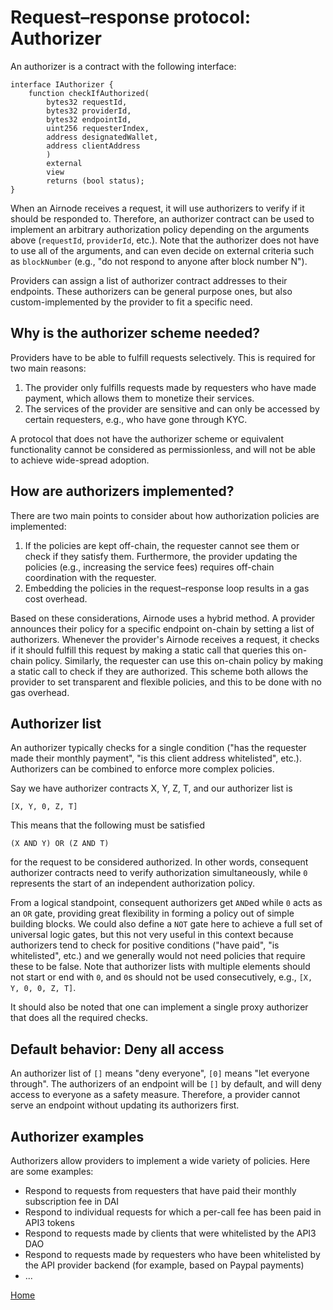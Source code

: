 # Request–response protocol: Authorizer

An authorizer is a contract with the following interface:

```solidity
interface IAuthorizer {
    function checkIfAuthorized(
        bytes32 requestId,
        bytes32 providerId,
        bytes32 endpointId,
        uint256 requesterIndex,
        address designatedWallet,
        address clientAddress
        )
        external
        view
        returns (bool status);
}
```

When an Airnode receives a request, it will use authorizers to verify if it should be responded to.
Therefore, an authorizer contract can be used to implement an arbitrary authorization policy depending on the arguments above (`requestId`, `providerId`, etc.).
Note that the authorizer does not have to use all of the arguments, and can even decide on external criteria such as `blockNumber` (e.g., "do not respond to anyone after block number N").

Providers can assign a list of authorizer contract addresses to their endpoints.
These authorizers can be general purpose ones, but also custom-implemented by the provider to fit a specific need.

## Why is the authorizer scheme needed?

Providers have to be able to fulfill requests selectively.
This is required for two main reasons:

1. The provider only fulfills requests made by requesters who have made payment, which allows them to monetize their services.
2. The services of the provider are sensitive and can only be accessed by certain requesters, e.g., who have gone through KYC.

A protocol that does not have the authorizer scheme or equivalent functionality cannot be considered as permissionless, and will not be able to achieve wide-spread adoption.

## How are authorizers implemented?

There are two main points to consider about how authorization policies are implemented:

1. If the policies are kept off-chain, the requester cannot see them or check if they satisfy them.
Furthermore, the provider updating the policies (e.g., increasing the service fees) requires off-chain coordination with the requester.
2. Embedding the policies in the request–response loop results in a gas cost overhead.

Based on these considerations, Airnode uses a hybrid method.
A provider announces their policy for a specific endpoint on-chain by setting a list of authorizers.
Whenever the provider's Airnode receives a request, it checks if it should fulfill this request by making a static call that queries this on-chain policy.
Similarly, the requester can use this on-chain policy by making a static call to check if they are authorized.
This scheme both allows the provider to set transparent and flexible policies, and this to be done with no gas overhead.

## Authorizer list

An authorizer typically checks for a single condition ("has the requester made their monthly payment", "is this client address whitelisted", etc.).
Authorizers can be combined to enforce more complex policies.

Say we have authorizer contracts X, Y, Z, T, and our authorizer list is
```
[X, Y, 0, Z, T]
```
This means that the following must be satisfied
```
(X AND Y) OR (Z AND T)
```
for the request to be considered authorized.
In other words, consequent authorizer contracts need to verify authorization simultaneously, while `0` represents the start of an independent authorization policy.

From a logical standpoint, consequent authorizers get `AND`ed while `0` acts as an `OR` gate, providing great flexibility in forming a policy out of simple building blocks.
We could also define a `NOT` gate here to achieve a full set of universal logic gates, but this not very useful in this context because authorizers tend to check for positive conditions ("have paid", "is whitelisted", etc.) and we generally would not need policies that require these to be false.
Note that authorizer lists with multiple elements should not start or end with `0`, and `0`s should not be used consecutively, e.g., `[X, Y, 0, 0, Z, T]`.

It should also be noted that one can implement a single proxy authorizer that does all the required checks.

## Default behavior: Deny all access

An authorizer list of `[]` means "deny everyone", `[0]` means "let everyone through".
The authorizers of an endpoint will be `[]` by default, and will deny access to everyone as a safety measure.
Therefore, a provider cannot serve an endpoint without updating its authorizers first.

## Authorizer examples

Authorizers allow providers to implement a wide variety of policies.
Here are some examples:

- Respond to requests from requesters that have paid their monthly subscription fee in DAI
- Respond to individual requests for which a per-call fee has been paid in API3 tokens
- Respond to requests made by clients that were whitelisted by the API3 DAO
- Respond to requests made by requesters who have been whitelisted by the API provider backend (for example, based on Paypal payments)
- ...

[Home](/README.md#requestreponse-protocol)